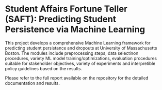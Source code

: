 # Student Affairs Fortune Teller (SAFT): Predicting Student Persistence via Machine Learning
This project develops a comprehensive Machine Learning framework for predicting student persistance and dropouts at University of Massachusetts Boston.
The modules include preprocessing steps, data selectinon procedures, variety ML model training/optimizations, evaluation procedures suitable for stakeholder objectives,
variety of experiments and interpretible policy guidelines based on the results. 

Please refer to the full report available on the repository for the detailed documentation and results. 
